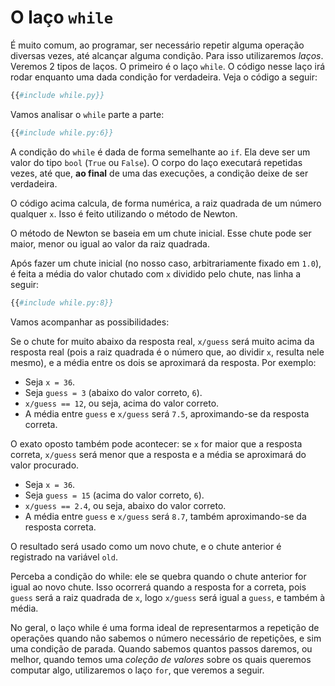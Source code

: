 O laço `while`
==============

É muito comum, ao programar, ser necessário repetir alguma operação diversas
vezes, até alcançar alguma condição. Para isso utilizaremos _laços_. Veremos 2
tipos de laços. O primeiro é o laço `while`. O código nesse laço irá rodar
enquanto uma dada condição for verdadeira. Veja o código a seguir:

```python
{{#include while.py}}
```

Vamos analisar o `while` parte a parte:

```python
{{#include while.py:6}}
```

A condição do `while` é dada de forma semelhante ao `if`. Ela deve ser um valor
do tipo `bool` (`True` ou `False`). O corpo do laço executará repetidas vezes,
até que, **ao final** de uma das execuções, a condição deixe de ser verdadeira.

O código acima calcula, de forma numérica, a raiz quadrada de um número
qualquer `x`. Isso é feito utilizando o método de Newton.

O método de Newton se baseia em um chute inicial. Esse chute pode ser maior,
menor ou igual ao valor da raiz quadrada.

Após fazer um chute inicial (no nosso caso, arbitrariamente fixado em `1.0`), é
feita a média do valor chutado com `x` dividido pelo chute, nas linha a seguir:

```python
{{#include while.py:8}}
```

Vamos acompanhar as possibilidades:

Se o chute for muito abaixo da resposta real, `x/guess` será muito acima da
resposta real (pois a raiz quadrada é o número que, ao dividir `x`, resulta
nele mesmo), e a média entre os dois se aproximará da resposta. Por exemplo:

* Seja `x = 36`.
* Seja `guess = 3` (abaixo do valor correto, `6`).
* `x/guess == 12`, ou seja, acima do valor correto.
* A média entre `guess` e `x/guess` será `7.5`, aproximando-se da resposta
  correta.

O exato oposto também pode acontecer: se `x` for maior que a resposta correta,
`x/guess` será menor que a resposta e a média se aproximará do valor procurado.

* Seja `x = 36`.
* Seja `guess = 15` (acima do valor correto, `6`).
* `x/guess == 2.4`, ou seja, abaixo do valor correto.
* A média entre `guess` e `x/guess` será `8.7`, também aproximando-se da
  resposta correta.

O resultado será usado como um novo chute, e o chute anterior é registrado na
variável `old`.

Perceba a condição do while: ele se quebra quando o chute anterior for igual ao
novo chute. Isso ocorrerá quando a resposta for a correta, pois `guess` será a
raiz quadrada de `x`, logo `x/guess` será igual a `guess`, e também à média.

No geral, o laço while é uma forma ideal de representarmos a repetição de
operações quando não sabemos o número necessário de repetições, e sim uma
condição de parada. Quando sabemos quantos passos daremos, ou melhor, quando
temos uma _coleção de valores_ sobre os quais queremos computar algo,
utilizaremos o laço `for`, que veremos a seguir.
